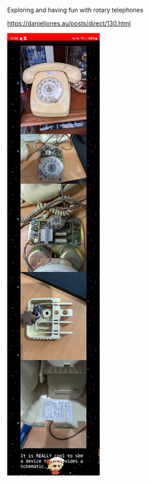 
Exploring and having fun with rotary telephones

https://danieljones.au/posts/direct/130.html


![](../_asset/Screenshot_20241201_123815_Kiwi%20Browser.jpg)